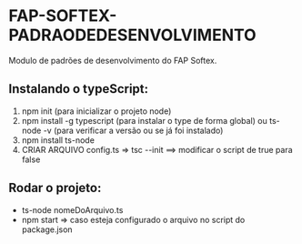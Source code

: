 # FAP-SOFTEX-PADRAODEDESENVOLVIMENTO
Modulo de padrões de desenvolvimento do FAP Softex.

## Instalando o typeScript:
1) npm init (para inicializar o projeto node)
2) npm install -g typescript (para instalar o type de forma global) ou ts-node -v (para verificar a versão ou se já foi instalado)
3) npm install ts-node
4) CRIAR ARQUIVO config.ts => tsc --init ==> modificar o script de true para false

## Rodar o projeto:
* ts-node nomeDoArquivo.ts
* npm start => caso esteja configurado o arquivo no script do package.json
